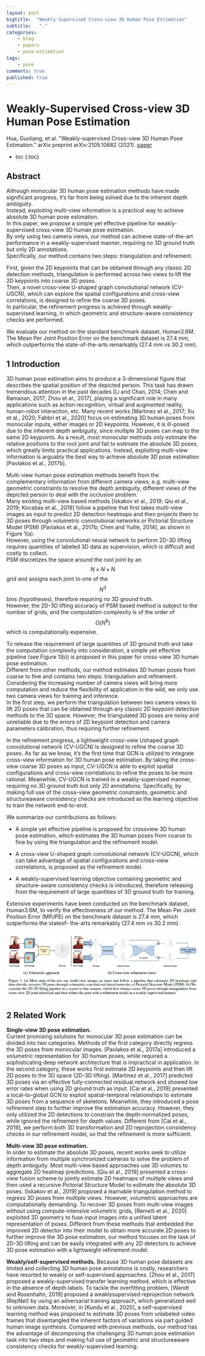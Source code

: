 ```yaml
---
layout: post
bigtitle:  "Weakly-Supervised Cross-view 3D Human Pose Estimation"
subtitle:   "."
categories:
    - blog
    - papers
    - pose-estimation
tags:
    - pose
comments: true
published: true
---
```




# Weakly-Supervised Cross-view 3D Human Pose Estimation

Hua, Guoliang, et al. "Weakly-supervised Cross-view 3D Human Pose Estimation." arXiv preprint arXiv:2105.10882 (2021). [paper](https://arxiv.org/abs/2105.10882)

* toc
{:toc}

## Abstract

Although monocular 3D human pose estimation methods have made significant progress, it’s far from being solved due to the inherent depth ambiguity.  
Instead, exploiting multi-view information is a practical way to achieve absolute 3D human pose estimation.  
In this paper, we propose a simple yet effective pipeline for weakly-supervised cross-view 3D human pose estimation.  
By only using two camera views, our method can achieve state-of-the-art performance in a weakly-supervised manner, requiring no 3D ground truth but only 2D annotations.  
Specifically, our method contains two steps: triangulation and refinement.  

First, given the 2D keypoints that can be obtained through any classic 2D detection methods, triangulation is performed across two views to lift the 2D keypoints into coarse 3D poses.  
Then, a novel cross-view U-shaped graph convolutional network (CV-UGCN), which can explore the spatial configurations and cross-view correlations, is designed to refine the coarse 3D poses.  
In particular, the refinement progress is achieved through weakly-supervised learning, in which geometric and structure-aware consistency checks are performed.

We evaluate our method on the standard benchmark dataset, Human3.6M. The Mean Per Joint Position Error on the benchmark dataset is 27.4 mm, which outperforms the state-of-the-arts remarkably (27.4 mm vs 30.2 mm).

## 1 Introduction

3D human pose estimation aims to produce a 3-dimensional figure that describes the spatial position of the depicted person. This task has drawn tremendous attention in the past decades [Li and Chan, 2014; Chen and Ramanan, 2017; Zhou et al., 2017], playing a significant role in many applications such as action recognition, virtual and augmented reality, human-robot interaction, etc. Many recent works [Martinez et al., 2017; Xu et al., 2020; Fabbri et al., 2020] focus on estimating 3D human poses from monocular inputs, either images or 2D keypoints. However, it is ill-posed due to the inherent depth ambiguity, since multiple 3D poses can map to the same 2D keypoints. As a result, most monocular methods only estimate the relative positions to the root joint and fail to estimate the absolute 3D poses, which greatly limits practical applications. Instead, exploiting multi-view information is arguably the best way to achieve absolute 3D pose estimation [Pavlakos et al., 2017b].

Multi-view human pose estimation methods benefit from the complementary information from different camera views, e.g. multi-view geometric constraints to resolve the depth ambiguity, different views of the depicted person to deal with the occlusion problem.  
Many existing multi-view based methods [Iskakov et al., 2019; Qiu et al., 2019; Kocabas et al., 2019] follow a pipeline that first takes multi-view images as input to predict 2D detection heatmaps and then projects them to 3D poses through volumetric convolutional networks or Pictorial Structure Model (PSM) [Pavlakos et al., 2017b; Chen and Yuille, 2014], as shown in Figure 1(a).  
However, using the convolutional neural network to perform 2D-3D lifting requires quantities of labeled 3D data as supervision, which is difficult and costly to collect.  
PSM discretizes the space around the root joint by an $$N \times N \times N$$ grid and assigns each joint to one of the $$N^3$$ bins (hypotheses), therefore requiring no 3D ground truth.   
However, the 2D-3D lifting accuracy of PSM based method is subject to the number of grids, and the computation complexity is of the order of $$O(N^6)$$ which is computationally expensive.

To release the requirement of large quantities of 3D ground truth and take the computation complexity into consideration, a simple yet effective pipeline (see Figure 1(b)) is proposed in this paper for cross-view 3D human pose estimation.  
Different from other methods, our method estimates 3D human poses from coarse to fine and contains two steps: triangulation and refinement. Considering the increasing number of camera views will bring more computation and reduce the flexibility of application in the wild, we only use two camera views for training and inference.  
In the first step, we perform the triangulation between two camera views to lift 2D poses that can be obtained through any classic 2D keypoint detection methods to the 3D space. However, the triangulated 3D poses are noisy and unreliable due to the errors of 2D keypoint detection and camera parameters calibration, thus requiring further refinement.

In the refinement progress, a lightweight cross-view Ushaped graph convolutional network (CV-UGCN) is designed to refine the coarse 3D poses. As far as we know, it’s the first time that GCN is utilized to integrate cross-view information for 3D human pose estimation. By taking the cross-view coarse 3D poses as input, CV-UGCN is able to exploit spatial configurations and cross-view correlations to refine the poses to be more rational. Meanwhile, CV-UGCN is trained in a weakly-supervised manner, requiring no 3D ground truth but only 2D annotations. Specifically, by making full use of the cross-view geometric constraints, geometric and structureaware consistency checks are introduced as the learning objective to train the network end-to-end.

We summarize our contributions as follows:

+ A simple yet effective pipeline is proposed for crossview 3D human pose estimation, which estimates the 3D human poses from coarse to fine by using the triangulation and the refinement model.

+ A cross-view U-shaped graph convolutional network (CV-UGCN), which can take advantage of spatial configurations and cross-view correlations, is proposed as the refinement model.

+ A weakly-supervised learning objective containing geometric and structure-aware consistency checks is introduced, therefore releasing from the requirement of large quantities of 3D ground truth for training.

Extensive experiments have been conducted on the benchmark dataset, Human3.6M, to verify the effectiveness of our method. The Mean Per Joint Position Error (MPJPE) on the benchmark dataset is 27.4 mm, which outperforms the stateof- the-arts remarkably (27.4 mm vs 30.2 mm).

![Fig1](/assets/img/Blog/papers/Pose/Weakly-Supervised_Cross-view_3D_HPE/Fig1.PNG)

## 2 Related Work

**Single-view 3D pose estimation.**  
Current promising solutions for monocular 3D pose estimation can be divided into two categories. Methods of the first category directly regress the 3D poses from monocular images. [Pavlakos et al., 2017a] introduced a volumetric representation for 3D human poses, while required a sophisticating deep network architecture that is impractical in application. In the second category, these works first estimate 2D keypoints and then lift 2D poses to the 3D space (2D-3D lifting). [Martinez et al., 2017] predicted 3D poses via an effective fully-connected residual network and showed low error rates when using 2D ground truth as input. [Cai et al., 2019] presented a local-to-global GCN to exploit spatial-temporal relationships to estimate 3D poses from a sequence of skeletons. Meanwhile, they introduced a pose refinement step to further improve the estimation accuracy. However, they only utilized the 2D detections to constrain the depth-normalized poses, while ignored the refinement for depth values. Different from [Cai et al., 2019], we perform both 3D transformation and 2D reprojection consistency checks in our refinement model, so that the refinement is more sufficient.

**Multi-view 3D pose estimation.**  
In order to estimate the absolute 3D poses, recent works seek to utilize information from multiple synchronized cameras to solve the problem of depth ambiguity. Most multi-view based approaches use 3D volumes to aggregate 2D heatmap predictions. [Qiu et al., 2019] presented a cross-view fusion scheme to jointly estimate 2D heatmaps of multiple views and then used a recursive Pictorial Structure Model to estimate the absolute 3D poses. [Iskakov et al., 2019] proposed a learnable triangulation method to regress 3D poses from multiple views. However, volumetric approaches are computationally demanding. To recover 3D poses from multi-view images without using compute-intensive volumetric grids, [Remelli et al., 2020] exploited 3D geometry to fuse input images into a unified latent representation of poses. Different from these methods that embedded the improved 2D detector into their model to obtain more accurate 2D poses to further improve the 3D pose estimation, our method focuses on the task of 2D-3D lifting and can be easily integrated with any 2D detectors to achieve 3D pose estimation with a lightweight refinement model.

**Weakly/self-supervised methods.**
Because 3D human pose datasets are limited and collecting 3D human pose annotations is costly, researchers have resorted to weakly or self-supervised approaches. [Zhou et al., 2017] proposed a weakly-supervised transfer learning method, which is effective in the absence of depth labels. To tackle the overfitting problem, [Wandt and Rosenhahn, 2019] proposed a weaklysupervised reprojection network (RepNet) by using an adversarial training approach, which generalized well to unknown data. Moreover, in [Kundu et al., 2020], a self-supervised learning method was proposed to estimate 3D poses from unlabeled video frames that disentangled the inherent factors of variations via part guided human image synthesis. Compared with previous methods, our method has the advantage of decomposing the challenging 3D human pose estimation task into two steps and making full use of geometric and structureaware consistency checks for weakly-supervised learning.
